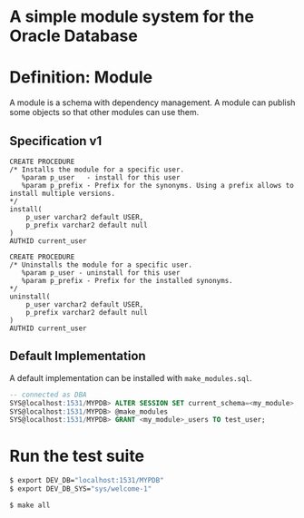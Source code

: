 # A simple module system for the Oracle Database

# Definition: Module 
A module is a schema with dependency management. 
A module can publish some objects so that other modules can use them.

## Specification v1

```
CREATE PROCEDURE 
/* Installs the module for a specific user.
   %param p_user   - install for this user
   %param p_prefix - Prefix for the synonyms. Using a prefix allows to install multiple versions.
*/
install(
    p_user varchar2 default USER,
    p_prefix varchar2 default null
)
AUTHID current_user
```

```
CREATE PROCEDURE 
/* Uninstalls the module for a specific user.
   %param p_user - uninstall for this user
   %param p_prefix - Prefix for the installed synonyms.
*/
uninstall(
    p_user varchar2 default USER,
    p_prefix varchar2 default null
)
AUTHID current_user
```

## Default Implementation
A default implementation can be installed with `make_modules.sql`. 
```sql
-- connected as DBA
SYS@localhost:1531/MYPDB> ALTER SESSION SET current_schema=<my_module>;
SYS@localhost:1531/MYPDB> @make_modules 
SYS@localhost:1531/MYPDB> GRANT <my_module>_users TO test_user; 
```


# Run the test suite

```bash
$ export DEV_DB="localhost:1531/MYPDB"
$ export DEV_DB_SYS="sys/welcome-1"

$ make all

```
